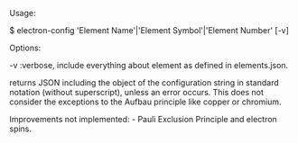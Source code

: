 Usage:

$ electron-config 'Element Name'|'Element Symbol'|'Element Number' [-v]

Options: 

-v	:verbose, include everything about element as defined in elements.json.

returns JSON including the object of the configuration string in standard notation (without superscript), unless an error occurs. This does not consider the exceptions to the Aufbau principle like copper or chromium.

Improvements not implemented:
	- Pauli Exclusion Principle and electron spins.
